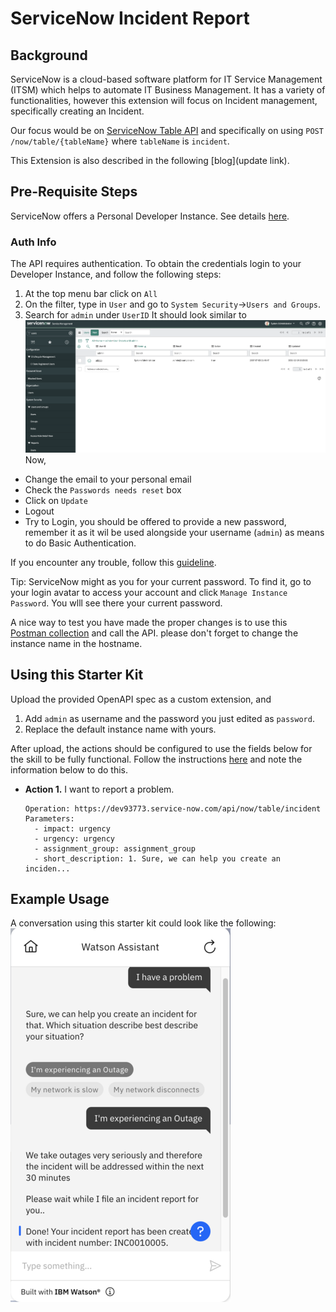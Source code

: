 # ServiceNow Incident Report

## Background


ServiceNow is a cloud-based software platform for IT Service Management (ITSM) which helps to automate IT Business Management.
It has a variety of functionalities, however this extension will focus on Incident management, specifically creating an Incident.

Our focus would be on [ServiceNow Table API](https://developer.servicenow.com/dev.do#!/reference/api/sandiego/rest/c_TableAPI) and specifically on using `POST /now/table/{tableName}` where `tableName` is `incident`.

This Extension is also described in the following [blog](update link).

## Pre-Requisite Steps

ServiceNow offers a Personal Developer Instance. See details [here](https://developer.servicenow.com/dev.do#!/learn/learning-plans/rome/new_to_servicenow/app_store_learnv2_buildmyfirstapp_rome_personal_developer_instances).
### Auth Info
The API requires authentication. To obtain the credentials login to your Developer Instance, and follow the following steps:

1. At the top menu bar click on `All`
2. On the filter, type in `User` and go to `System Security`->`Users and Groups`. 
3. Search for `admin` under `UserID` 
It should look similar to ![this](../servicenow/assets/ConfigureUser.png)
Now,
 - Change the email to your personal email 
 - Check the `Passwords needs reset` box
 - Click on `Update`
 - Logout
 - Try to Login, you should be offered to provide a new password, remember it as it wil be used alongside your username (`admin`) as means to do Basic Authentication.

If you encounter any trouble, follow this [guideline](https://docs.servicenow.com/en-US/bundle/sandiego-platform-administration/page/administer/security/reference/change-default-credentials.html).

 Tip: ServiceNow might as you for your current password. To find it, go to your login avatar to access your account and click `Manage Instance Password`. You wlll see there your current password.


A nice way to test you have made the proper changes is to use this [Postman collection](../servicenow/assets/sn.postman.json) and call the API.
please don't forget to change the instance name in the hostname.


## Using this Starter Kit

Upload the provided OpenAPI spec as a custom extension, and 
1. Add `admin` as username and the password you just edited as `password`.
2. Replace the default instance name with yours.

After upload, the actions should be configured to use the fields below for the skill to be fully functional. Follow the instructions [here](../../README.md#configuring-your-actions-skill-to-use-an-extension) and note the information below to do this.

- **Action 1.** I want to report a problem.
    ```
    Operation: https://dev93773.service-now.com/api/now/table/incident
    Parameters:
      - impact: urgency
      - urgency: urgency
      - assignment_group: assignment_group
      - short_description: 1. Sure, we can help you create an inciden...

    ```
## Example Usage
A conversation using this starter kit could look like the following:<br>
![create incident](./assets/sn.conversation_1_50.png)
```

